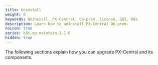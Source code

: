 ```yaml
---
title: Uninstall
weight: 8
keywords: Uninstall, PX-Central, On-prem, license, GUI, k8s
description: Learn how to uninstall PX-Central On-prem.
noicon: true
series: k8s-op-maintain-1-1-0
hidden: true
---
```


The following sections explain how you can upgrade PX-Central and its components.

